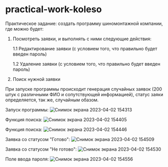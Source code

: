 # practical-work-koleso

Практическое задание: создать программу шиномонтажной компании, где можно будет:
1) Посмотреть заявки, и выполнять с ними следующие действия:

    1.1 Редактирование заявки (с условием того, что правильно будет введен пароль) 

    1.2 Удаление заявки (с условием того, что правильно будет введен пароль)

2) Поиск нужной заявки

При запуске программы происходит генерация случайных заявок (200 штук с различными ФИО и сопутствующей информацией), статус заяки определяется, так же, случайным обазом.

Запуск программы:
![Снимок экрана 2023-04-02 154313](https://user-images.githubusercontent.com/114875538/229354590-3a8f8f8a-6e71-481f-8724-184c41e4a778.png)

Функция поиска:
![Снимок экрана 2023-04-02 154405](https://user-images.githubusercontent.com/114875538/229354612-cd24edf3-1bee-41c2-a6f2-84846aa30e9f.png)

Функция поиска:
![Снимок экрана 2023-04-02 154446](https://user-images.githubusercontent.com/114875538/229354700-433a7211-c410-4a4e-ac73-34c31a3a6429.png)

Заявка со статусом "Готово":
![Снимок экрана 2023-04-02 154509](https://user-images.githubusercontent.com/114875538/229354624-664462fb-dd4e-4ebc-aa7b-4067281b48c4.png)

Заявка со статусом "Не готово":
![Снимок экрана 2023-04-02 154530](https://user-images.githubusercontent.com/114875538/229354638-1011bf16-0ee3-4665-9ac4-2aa288d6b5e2.png)

Поле ввода пароля: 
![Снимок экрана 2023-04-02 154556](https://user-images.githubusercontent.com/114875538/229354655-3d41063f-d717-4a4d-9357-454d9a088234.png)
